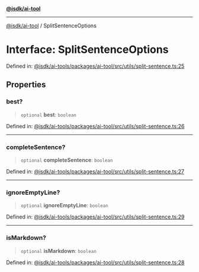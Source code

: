 [**@isdk/ai-tool**](../README.md)

***

[@isdk/ai-tool](../globals.md) / SplitSentenceOptions

# Interface: SplitSentenceOptions

Defined in: [@isdk/ai-tools/packages/ai-tool/src/utils/split-sentence.ts:25](https://github.com/isdk/ai-tool.js/blob/4ebf370aaec9c78535cb40ffc19656d7bddcb145/src/utils/split-sentence.ts#L25)

## Properties

### best?

> `optional` **best**: `boolean`

Defined in: [@isdk/ai-tools/packages/ai-tool/src/utils/split-sentence.ts:26](https://github.com/isdk/ai-tool.js/blob/4ebf370aaec9c78535cb40ffc19656d7bddcb145/src/utils/split-sentence.ts#L26)

***

### completeSentence?

> `optional` **completeSentence**: `boolean`

Defined in: [@isdk/ai-tools/packages/ai-tool/src/utils/split-sentence.ts:27](https://github.com/isdk/ai-tool.js/blob/4ebf370aaec9c78535cb40ffc19656d7bddcb145/src/utils/split-sentence.ts#L27)

***

### ignoreEmptyLine?

> `optional` **ignoreEmptyLine**: `boolean`

Defined in: [@isdk/ai-tools/packages/ai-tool/src/utils/split-sentence.ts:29](https://github.com/isdk/ai-tool.js/blob/4ebf370aaec9c78535cb40ffc19656d7bddcb145/src/utils/split-sentence.ts#L29)

***

### isMarkdown?

> `optional` **isMarkdown**: `boolean`

Defined in: [@isdk/ai-tools/packages/ai-tool/src/utils/split-sentence.ts:28](https://github.com/isdk/ai-tool.js/blob/4ebf370aaec9c78535cb40ffc19656d7bddcb145/src/utils/split-sentence.ts#L28)
